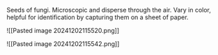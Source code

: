 Seeds of fungi. Microscopic and disperse through the air. Vary in color, helpful for identification by capturing them on a sheet of paper.

![[Pasted image 20241202115520.png]]

![[Pasted image 20241202115542.png]]

